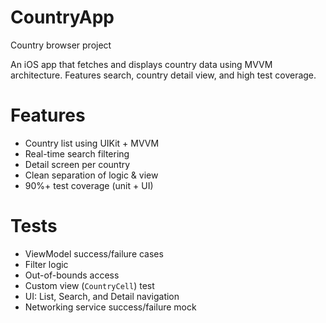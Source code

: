 # CountryApp
Country browser project

An iOS app that fetches and displays country data using MVVM architecture. Features search, country detail view, and high test coverage.

# Features

- Country list using UIKit + MVVM
- Real-time search filtering
- Detail screen per country
- Clean separation of logic & view
- 90%+ test coverage (unit + UI)

# Tests

- ViewModel success/failure cases
- Filter logic
- Out-of-bounds access
- Custom view (`CountryCell`) test
- UI: List, Search, and Detail navigation
- Networking service success/failure mock
